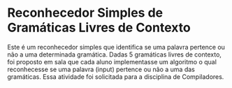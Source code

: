 # Reconhecedor Simples de Gramáticas Livres de Contexto
Este é um reconhecedor simples que identifica se uma palavra pertence ou não a uma determinada gramática. Dadas 5 gramáticas livres de contexto, foi proposto em sala que cada aluno implementasse um algoritmo o qual reconhecesse se uma palavra (input) pertence ou não a uma das gramáticas.
Essa atividade foi solicitada para a disciplina de Compiladores.
